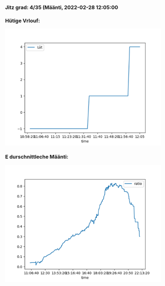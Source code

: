 ### Jitz grad: 4/35 (Määnti, 2022-02-28 12:05:00

### Hütige Vrlouf:
![Graph](Today.png)

### E durschnittleche Määnti:
![Graph](Määnti.png)
